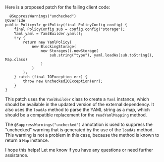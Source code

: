 Here is a proposed patch for the failing client code:

```
  @SuppressWarnings("unchecked")
@Override
public Policy<?> getPolicy(final PolicyConfig config) {
    final PolicyConfig sub = config.config("storage");
    Yaml yaml = YamlBuilder.yaml();
    try {
        return new YamlPolicy(
            new BlockingStorage(
                new Storages().newStorage(
                    sub.string("type"), yaml.loadAs(sub.toString(), Map.class)
                )
            )
        );
    } catch (final IOException err) {
        throw new UncheckedIOException(err);
    }
}
```

This patch uses the `YamlBuilder` class to create a `Yaml` instance, which should be available in the updated version of the external dependency. It also uses the `loadAs` method to parse the YAML string as a map, which should be a compatible replacement for the `readYamlMapping` method.

The `@SuppressWarnings("unchecked")` annotation is used to suppress the "unchecked" warning that is generated by the use of the `loadAs` method. This warning is not a problem in this case, because the method is known to return a `Map` instance.

I hope this helps! Let me know if you have any questions or need further assistance.